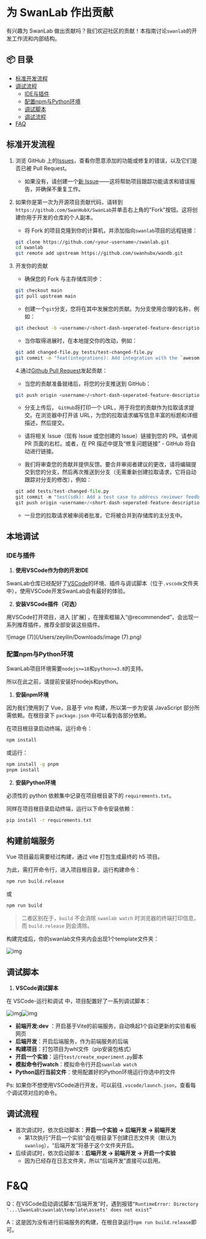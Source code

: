 # 为 SwanLab 作出贡献

有兴趣为 SwanLab 做出贡献吗？我们欢迎社区的贡献！本指南讨论`swanlab`的开发工作流和内部结构。


## 📦 目录

- [标准开发流程](#标准开发流程)
- [调试流程](#本地调试)
  - [IDE与插件](#IDE与插件)
  - [配置npm与Python环境](#配置npm与Python环境)
  - [调试脚本](#开发调试)
  - [调试流程](#调试流程)
- [FAQ](#FAQ)




## 标准开发流程

1. 浏览 GitHub 上的[Issues](https://github.com/SwanHubX/SwanLab/issues)，查看你愿意添加的功能或修复的错误，以及它们是否已被 Pull Request。
   - 如果没有，请创建一个[新 Issue](https://github.com/SwanHubX/SwanLab/issues/new/choose)——这将帮助项目跟踪功能请求和错误报告，并确保不重复工作。
   
2. 如果你是第一次为开源项目贡献代码，请转到`https://github.com/SwanHubX/SwanLab`并单击右上角的"Fork"按钮。这将创建你用于开发的仓库的个人副本。
   - 将 Fork 的项目克隆到你的计算机，并添加指向`swanlab`项目的远程链接：
   ```bash
   git clone https://github.com/<your-username>/swanlab.git
   cd swanlab
   git remote add upstream https://github.com/swanhubx/wandb.git
   ```
   
3. 开发你的贡献

   - 确保您的 Fork 与主存储库同步：

   ```bash
   git checkout main
   git pull upstream main
   ```

   - 创建一个`git`分支，您将在其中发展您的贡献。为分支使用合理的名称，例如：

   ```bash
   git checkout -b <username>/<short-dash-seperated-feature-description>
   ```

   - 当你取得进展时，在本地提交你的改动，例如：

   ```bash
   git add changed-file.py tests/test-changed-file.py
   git commit -m "feat(integrations): Add integration with the `awesomepyml` library"
   ```

   4.通过[Github Pull Request](https://docs.github.com/en/pull-requests/collaborating-with-pull-requests/proposing-changes-to-your-work-with-pull-requests/about-pull-requests)发起贡献：

   - 当您的贡献准备就绪后，将您的分支推送到 GitHub：

   ```bash
   git push origin <username>/<short-dash-seperated-feature-description>
   ```

   - 分支上传后， `GitHub`将打印一个 URL，用于将您的贡献作为拉取请求提交。在浏览器中打开该 URL，为您的拉取请求编写信息丰富的标题和详细描述，然后提交。

   - 请将相关 Issue（现有 Issue 或您创建的 Issue）链接到您的 PR。请参阅 PR 页面的右栏。或者，在 PR 描述中提及“修复问题链接” - GitHub 将自动进行链接。

   - 我们将审查您的贡献并提供反馈。要合并审阅者建议的更改，请将编辑提交到您的分支，然后再次推送到分支（无需重新创建拉取请求，它将自动跟踪对分支的修改），例如：

   ```python
   git add tests/test-changed-file.py
   git commit -m "test(sdk): Add a test case to address reviewer feedback"
   git push origin <username>/<short-dash-seperated-feature-description>
   ```

   - 一旦您的拉取请求被审阅者批准，它将被合并到存储库的主分支中。



## 本地调试

### IDE与插件

1. **使用VSCode作为你的开发IDE**

SwanLab仓库已经配好了[VSCode](https://code.visualstudio.com/)的环境、插件与调试脚本（位于`.vscode`文件夹中），使用VSCode开发SwanLab会有最好的体验。

2. **安装VSCode插件（可选）**

用VSCode打开项目，进入 [扩展] ，在搜索框输入“@recommended”，会出现一系列推荐插件，推荐全部安装这些插件。

![image (7)](/Users/zeyilin/Downloads/image (7).png)

### 配置npm与Python环境

SwanLab项目环境需要`nodejs>=18`和`python>=3.8`的支持。

所以在此之前，请提前安装好nodejs和python。

1. **安装npm环境**

因为我们使用到了 Vue，且基于 vite 构建，所以第一步为安装 JavaScript 部分所需依赖。在根目录下 `package.json` 中可以看到各部分依赖。

在项目根目录启动终端，运行命令：

```Bash
npm install
```

或运行：

```Bash
npm install -g pnpm
pnpm install
```



2. **安装Python环境**

必须性的 python 依赖集中记录在项目根目录下的 `requirements.txt`。

同样在项目根目录启动终端，运行以下命令安装依赖：

```Bash
pip install -r requirements.txt
```





## 构建前端服务

Vue 项目最后需要经过构建，通过 vite 打包生成最终的 h5 项目。

为此，需打开命令行，进入项目根目录，运行构建命令：

```Bash
npm run build.release
```

或

```Bash
npm run build
```

> 二者区别在于，`build` 不会消除 `swanlab watch` 时浏览器的终端打印信息，而 `build.release` 则会清除。

构建完成后，你的swanlab文件夹内会出现1个template文件夹：

![img](https://geektechstudio.feishu.cn/space/api/box/stream/download/asynccode/?code=ZTNhZjU4MTdlY2EzZDJkNDM0OWEzNDM1MTFlMmU5OTRfNjdNMFU0cUttMkM3V2NZQnFaNGtkT0FsRjhqdHY4SGVfVG9rZW46RTRzV2JnTkxab1N0aWN4ZUo4V2M4NXVabnRoXzE3MTM4NzE5NzE6MTcxMzg3NTU3MV9WNA)



## 调试脚本

1. **VSCode调试脚本**

在 VSCode-运行和调试 中，项目配置好了一系列调试脚本：

![img](https://geektechstudio.feishu.cn/space/api/box/stream/download/asynccode/?code=ZDk2ZjQwYWUzMmFhN2FhMjAxMmJjZmQ0N2U5NWI5MjdfSUZHMFRSTFRSbHdKdG1Fck9oWWVnT2YydmxrekJWWjdfVG9rZW46UWZwd2JyRW92b3drT014bjh0bGNGWkRwbjhnXzE3MTM4NzE5NzE6MTcxMzg3NTU3MV9WNA)![img](https://geektechstudio.feishu.cn/space/api/box/stream/download/asynccode/?code=Yzg1MzVhZmU4OWJhNTNlMjJlY2E0YjJiMDcwOWYyOGFfU3o1aE5PQlJucllOV0pyeTBqTnpZOWhTMjMwcDFBYXJfVG9rZW46QzUxZGJWZG9Xb0RpRld4ejBEaGMwUmJ0bm9lXzE3MTM4NzE5NzE6MTcxMzg3NTU3MV9WNA)

- **前端开发:dev** ：开启基于Vite的前端服务，自动唤起1个自动更新的实验看板网页
- **后端开发**：开启后端服务，作为前端服务的后端
- **构建项目**：打包项目为whl文件（pip安装包格式）
- **开启一个实验**：运行`test/create_experiment.py`脚本
- **模拟命令行watch**：模拟命令行开启`swanlab watch`
- **Python运行当前文件**：使用配置好的Python环境运行你选中的文件



Ps: 如果你不想使用VSCode进行开发，可以前往`.vscode/launch.json`，查看每个调试项对应的命令。



## 调试流程

- 首次调试时，依次启动脚本：**开启一个实验 -> 后端开发 -> 前端开发**
  - 第1次执行“开启一个实验”会在根目录下创建日志文件夹（默认为`swanlog`），“后端开发”将基于这个文件夹开启。
- 后续调试时，依次启动脚本：**后端开发 -> 前端开发 -> 开启一个实验**
  - 因为已经存在日志文件夹，所以“后端开发”直接可以启用。



# F&Q

Q：在VSCode启动调试脚本“后端开发”时，遇到报错`“RuntimeError: Directory '...\SwanLab\swanlab\template\assets' does not exist”`

A：这是因为没有进行前端服务的构建，在根目录运行`npm run build.release`即可。

























